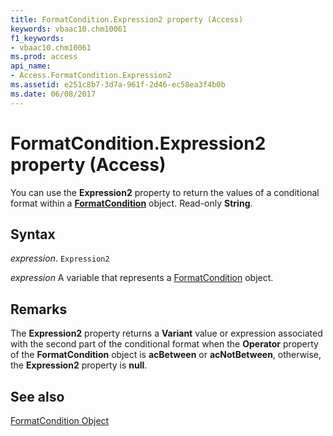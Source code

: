 ```yaml
---
title: FormatCondition.Expression2 property (Access)
keywords: vbaac10.chm10061
f1_keywords:
- vbaac10.chm10061
ms.prod: access
api_name:
- Access.FormatCondition.Expression2
ms.assetid: e251c8b7-3d7a-961f-2d46-ec58ea3f4b0b
ms.date: 06/08/2017
---
```



# FormatCondition.Expression2 property (Access)

You can use the  **Expression2** property to return the values of a conditional format within a **[FormatCondition](Access.FormatCondition.md)** object. Read-only **String**.


## Syntax

_expression_. `Expression2`

_expression_ A variable that represents a [FormatCondition](Access.FormatCondition.md) object.


## Remarks

The  **Expression2** property returns a **Variant** value or expression associated with the second part of the conditional format when the **Operator** property of the **FormatCondition** object is **acBetween** or **acNotBetween**, otherwise, the **Expression2** property is **null**.


## See also


[FormatCondition Object](Access.FormatCondition.md)


